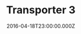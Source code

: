 ---
title: "Transporter 3"
year: 2008
date: 2016-04-18T23:00:00.000Z
permalink: /almanac/movies/2016-04-19-transporter-3/index.html
rating: 3
---